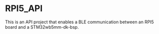 # RPI5_API
This is an API project that enables a BLE communication between an RPI5 board and a STM32wb5mm-dk-bsp.
